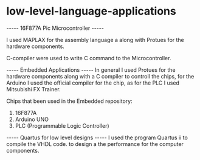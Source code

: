 # low-level-language-applications

----- 16F877A Pic Microcontroller -----

I used MAPLAX for the assembly language a along with Protues for the hardware components.

C-compiler were used to write C command to the Microcontroller.


----- Embedded Applications -----
In general I used Protues for the hardware components along with a C compiler to controll the chips,
for the Arduino I used the official compiler for the chip, as for the PLC I used Mitsubishi FX Trainer.

Chips that been used in the Embedded repository:
1. 16F877A
2. Arduino UNO
3. PLC (Programmable Logic Controller)


----- Quartus for low level designs -----
I used the program Quartus ii to compile the VHDL code. to design a the performance for the computer components. 

